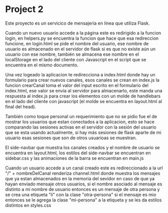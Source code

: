 # Project 2

Este proyecto es un servicico de mensajería en línea que utiliza Flask.

Cuando un nuevo usuario accede a la página este es redirigido a la funcion login, en helpers.py se encuentra la funcion que hace que esa redireccion funcione, en login.html se pide el nombre del usuario, ese nombre de usuario es almacenado en el servidor de flask si es que no existe aún un usuario con ese nombre, también se almacena ese nombre en el localStorage en el lado del cliente con Javascript en el script que se encuentra en el mismo documento.

Una vez logeado la aplicacion te redirecciona a index.html donde hay un formulario para crear nuevos canales, esos canales se crean en index.js la funcion crearCanal toma el valor del input escrito en el formulario del index.html, ese valor se envia al servidor para almacenarlo, este manda una respuesta al index.js para crear los elementos con un molde de handlebars en el lado del cliente con javascript (el molde se encuentra en layout.html al final del head).

También como toque personal un requerimiento que no se pidio fue el de mostrar los usuarios que estan conectados a la aplicacion, esto se hace comparando las sesiones activas en el servidor con la sesión del usuario que se esta usando actualmente, si hay más sesiones de flask aparte de mi usuario esas sesiones que son de otros usuarioas se muestran.

El side-navbar que muestra los canales creados y el nombre de usuario se encuentra en layout.html, los estilos del side-navbar se encuentran en sidebar.css y las animaciones de la barra se encuentran en main.js

Cuando un usuario accede a un canal creado este es redireccionado a la url "/" + nombreDelCanal renderiza channel.html donde muestra los mensajes que ya estan almacenados en la memoria del sevidor en caso de que ya hayan enviado mensaje otros usuarios, si el nombre asociado al mensaje es distinto a mi nombre de usuario entonces es un mensaje de otra persona y se crea una etiqueta "li" con la clase "otra-persona" si el mensaje es mio entonces se le agrega la clase "mi-persona" a la etiqueta y se les da estilos distintos en styles.css 